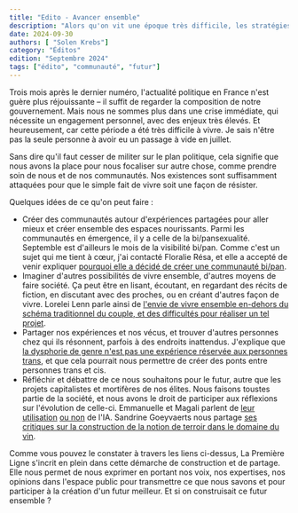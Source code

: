 ```yaml
---
title: "Edito - Avancer ensemble"
description: "Alors qu'on vit une époque très difficile, les stratégies qu'on a pour résister sont à choisir..."
date: 2024-09-30
authors: [ "Solen Krebs"]
category: "Éditos"
edition: "Septembre 2024"
tags: ["édito", "communauté", "futur"]
---
```


Trois mois après le dernier numéro, l'actualité politique en France n'est guère plus réjouissante – il suffit de regarder la composition de notre gouvernement. Mais nous ne sommes plus dans une crise immédiate, qui nécessite un engagement personnel, avec des enjeux très élevés. Et heureusement, car cette période a été très difficile à vivre. Je sais n'être pas la seule personne à avoir eu un passage à vide en juillet.

Sans dire qu'il faut cesser de militer sur le plan politique, cela signifie que nous avons la place pour nous focaliser sur autre chose, comme prendre soin de nous et de nos communautés. Nos existences sont suffisamment attaquées pour que le simple fait de vivre soit une façon de résister.

Quelques idées de ce qu'on peut faire :
- Créer des communautés autour d'expériences partagées pour aller mieux et créer ensemble des espaces nourissants. Parmi les communautés en émergence, il y a celle de la bi/pansexualité. Septemble est d'ailleurs le mois de la visibilité bi/pan. Comme c'est un sujet qui me tient à cœur, j'ai contacté Floralie Résa, et elle a accepté de venir expliquer [pourquoi elle a décidé de créer une communauté bi/pan](https://lapremiereligne.fr/articles/faire-une-communaute-bisexuelle-et-pansexuelle-a-limage-de-la-communaute-gay-lesbienne-et-transgenre-quelle-drole-didee).
- Imaginer d'autres possibilités de vivre ensemble, d'autres moyens de faire société. Ça peut être en lisant, écoutant, en regardant des récits de fiction, en discutant avec des proches, ou en créant d'autres façon de vivre. Lorelei Lenn parle ainsi de [l'envie de vivre ensemble en-dehors du schéma traditionnel du couple, et des difficultés pour réaliser un tel projet](https://lapremiereligne.fr/articles/lutopie-de-lhabitat-collectif-pourquoi-pas-des-aujourdhui).
- Partager nos expériences et nos vécus, et trouver d'autres personnes chez qui ils résonnent, parfois à des endroits inattendus. J'explique que [la dysphorie de genre n'est pas une expérience réservée aux personnes trans](https://lapremiereligne.fr/articles/pas-besoin-detre-trans-pour-etre-dysphorique), et que cela pourrait nous permettre de créer des ponts entre personnes trans et cis.
- Réfléchir et débattre de ce nous souhaitons pour le futur, autre que les projets capitalistes et mortifères de nos élites. Nous faisons toustes partie de la société, et nous avons le droit de participer aux réflexions sur l'évolution de celle-ci. Emmanuelle et Magali parlent de [leur utilisation](https://lapremiereligne.fr/articles/oui-jutilise-lia) [ou non](https://lapremiereligne.fr/articles/non-je-nutiliserai-pas-lia) de l'IA. Sandrine Goeyvaerts nous partage [ses critiques sur la construction de la notion de terroir dans le domaine du vin](https://lapremiereligne.fr/articles/le-terroir-cest-de-droite).

Comme vous pouvez le constater à travers les liens ci-dessus, La Première Ligne s'incrit en plein dans cette démarche de construction et de partage. Elle nous permet de nous exprimer en portant nos voix, nos expertises, nos opinions dans l'espace public pour transmettre ce que nous savons et pour participer à la création d'un futur meilleur. Et si on construisait ce futur ensemble ? 


